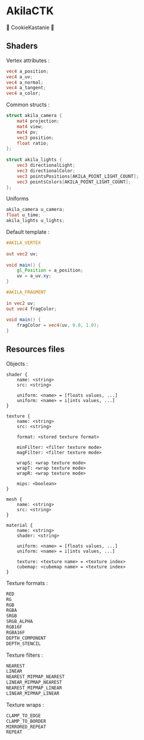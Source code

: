 ﻿# AkilaCTK

🍪 CookieKastanie 🍪

## Shaders

Vertex attributes :

```glsl
vec4 a_position;
vec4 a_uv;
vec4 a_normal;
vec4 a_tangent;
vec4 a_color;
```

Common structs :

```glsl
struct akila_camera {
	mat4 projection;
	mat4 view;
	mat4 pv;
	vec3 position;
	float ratio;
};
	
struct akila_lights {
	vec3 directionalLight;
	vec3 directionalColor;
	vec3 pointsPositions[AKILA_POINT_LIGHT_COUNT];
	vec3 pointsColors[AKILA_POINT_LIGHT_COUNT];
};
```

Uniforms

```glsl
akila_camera u_camera;
float u_time;
akila_lights u_lights;
```

Default template :

```glsl
#AKILA_VERTEX
	
out vec2 uv;
	
void main() {
	gl_Position = a_position;
	uv = a_uv.xy;
}

#AKILA_FRAGMENT
	
in vec2 uv;
out vec4 fragColor;
	
void main() {
	fragColor = vec4(uv, 0.0, 1.0);
}
```

## Resources files

Objects :

```
shader {
	name: <string>
	src: <string>

	uniform: <name> = [floats values, ...]
	uniform: <name> = i[ints values, ...]
}

texture {
	name: <string>
	src: <string>

	format: <stored texture format>

	minFilter: <filter texture mode>
	magFilter: <filter texture mode>

	wrapS: <wrap texture mode>
	wrapT: <wrap texture mode>
	wrapR: <wrap texture mode>

	mips: <boolean>
}

mesh {
	name: <string>
	src: <string>
}

material {
	name: <string>
	shader: <string>

	uniform: <name> = [floats values, ...]
	uniform: <name> = i[ints values, ...]

	texture: <texture name> = <texture index>
	cubemap: <cubemap name> = <texture index>
}
```

Texture formats :

```c
RED
RG
RGB
RGBA
SRGB
SRGB_ALPHA
RGB16F
RGBA16F
DEPTH_COMPONENT
DEPTH_STENCIL
```

Texture filters :

```c
NEAREST
LINEAR
NEAREST_MIPMAP_NEAREST
LINEAR_MIPMAP_NEAREST
NEAREST_MIPMAP_LINEAR
LINEAR_MIPMAP_LINEAR
```

Texture wraps :

```c
CLAMP_TO_EDGE
CLAMP_TO_BORDER
MIRRORED_REPEAT
REPEAT
```
